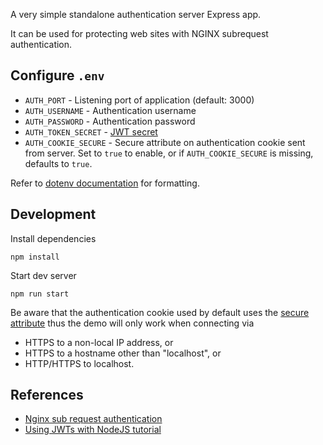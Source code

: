 A very simple standalone authentication server Express app.

It can be used for protecting web sites with NGINX subrequest authentication.

## Configure `.env`

- `AUTH_PORT` - Listening port of application (default: 3000)
- `AUTH_USERNAME` - Authentication username
- `AUTH_PASSWORD` - Authentication password
- `AUTH_TOKEN_SECRET` - [JWT secret](https://en.wikipedia.org/wiki/JSON_Web_Token#Structure)
- `AUTH_COOKIE_SECURE` - Secure attribute on authentication cookie sent from server. Set to `true` to enable, or if `AUTH_COOKIE_SECURE` is missing, defaults to `true`.

Refer to [dotenv documentation](https://github.com/motdotla/dotenv#readme) for formatting.

## Development

Install dependencies

    npm install

Start dev server

    npm run start

Be aware that the authentication cookie used by default uses the [secure attribute](https://en.wikipedia.org/wiki/Secure_cookie) thus the demo will only work when connecting via

- HTTPS to a non-local IP address, or
- HTTPS to a hostname other than "localhost", or
- HTTP/HTTPS to localhost.

## References

- [Nginx sub request authentication](https://docs.nginx.com/nginx/admin-guide/security-controls/configuring-subrequest-authentication/)
- [Using JWTs with NodeJS tutorial](https://www.digitalocean.com/community/tutorials/nodejs-jwt-expressjs)
